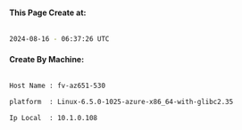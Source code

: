 
   
#### This Page Create at:

```bash

2024-08-16 - 06:37:26 UTC

```

#### Create By Machine:

```bash

Host Name : fv-az651-530

platform  : Linux-6.5.0-1025-azure-x86_64-with-glibc2.35

Ip Local  : 10.1.0.108

```


